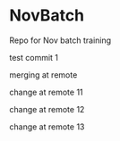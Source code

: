 # NovBatch
Repo for Nov batch training

test commit 1

merging at remote

change at remote 11

change at remote 12



change at remote 13
